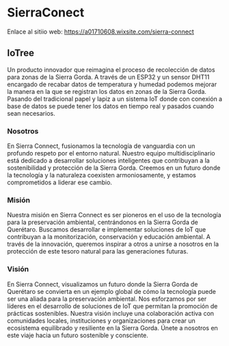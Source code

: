 # SierraConect
Enlace al sitiio web: https://a01710608.wixsite.com/sierra-connect

## IoTree
Un producto innovador que reimagina el proceso de recolección de datos para zonas de la Sierra Gorda.
A través de un ESP32 y un sensor DHT11 encargado de recabar datos de temperatura y humedad podemos mejorar la manera en la que se registran los datos en zonas de la Sierra Gorda. Pasando del tradicional papel y lapiz a un sistema IoT donde con conexión a base de datos se puede tener los datos en tiempo real y pasados cuando sean necesarios.

### Nosotros
En Sierra Connect, fusionamos la tecnología de vanguardia con un profundo respeto por el entorno natural. Nuestro equipo multidisciplinario está dedicado a desarrollar soluciones inteligentes que contribuyan a la sostenibilidad y protección de la Sierra Gorda. Creemos en un futuro donde la tecnología y la naturaleza coexisten armoniosamente, y estamos comprometidos a liderar ese cambio.

### Misión
Nuestra misión en Sierra Connect es ser pioneros en el uso de la tecnología para la preservación ambiental, centrándonos en la Sierra Gorda de Querétaro. Buscamos desarrollar e implementar soluciones de IoT que contribuyan a la monitorización, conservación y educación ambiental. A través de la innovación, queremos inspirar a otros a unirse a nosotros en la protección de este tesoro natural para las generaciones futuras.

### Visión
En Sierra Connect, visualizamos un futuro donde la Sierra Gorda de Querétaro se convierta en un ejemplo global de cómo la tecnología puede ser una aliada para la preservación ambiental. Nos esforzamos por ser líderes en el desarrollo de soluciones de IoT que permitan la promoción de prácticas sostenibles. Nuestra visión incluye una colaboración activa con comunidades locales, instituciones y organizaciones para crear un ecosistema equilibrado y resiliente en la Sierra Gorda. Únete a nosotros en este viaje hacia un futuro sostenible y consciente.


